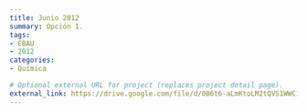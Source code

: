 ```yaml
---
title: Junio 2012
summary: Opción 1.
tags:
- EBAU
- 2012
categories:
- Química

# Optional external URL for project (replaces project detail page).
external_link: https://drive.google.com/file/d/0B6t6-aLmKtoLM2tQVS1WWC1NY1k/view
---
```

